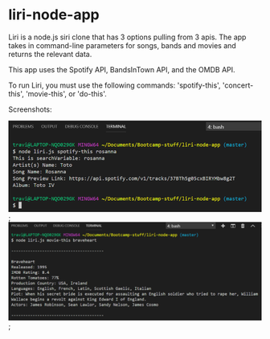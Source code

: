 # liri-node-app
Liri is a node.js siri clone that has 3 options pulling from 3 apis.
The app takes in command-line parameters for songs, bands and movies and returns the relevant data.

This app uses the Spotify API, BandsInTown API, and the OMDB API.

To run Liri, you must use the following commands: 'spotify-this', 'concert-this', 'movie-this', or 'do-this'.

Screenshots:

![spofity](spotify.PNG);
![Movie](movie-this.PNG);


